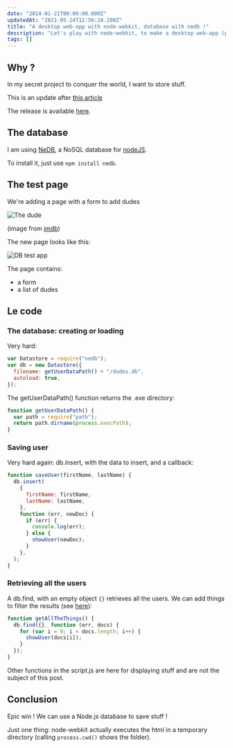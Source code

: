 ```yaml
---
date: "2014-01-21T00:00:00.000Z"
updatedAt: "2021-05-24T12:56:28.200Z"
title: "A desktop web-app with node-webkit, database with nedb !"
description: "Let's play with node-webkit, to make a desktop web-app (part 2)."
tags: []
---
```


## Why ?

In my secret project to conquer the world, I want to store stuff.

This is an update after [this article](https://ehret.me/a-desktop-web-app-with-node-webkit/)

The release is available [here](https://github.com/SiegfriedEhret/node-webkit-app/releases/tag/v0.2.0).

## The database

I am using [NeDB](https://github.com/louischatriot/nedb/), a NoSQL database for [nodeJS](http://nodejs.org/).

To install it, just use `npm install nedb`.

## The test page

We're adding a page with a form to add dudes

![The dude](/contentful/6uV0HotqpIEoK45TvHJCUC/002baf7788b65102af461d95f2249a55/node_webkit_app_the_dude.jpg)

(image from [imdb](http://www.imdb.com/media/rm452582656/ch0003518/))

The new page looks like this:

![DB test app](/contentful/5dkF0nd6VItUP9T53ZzSpO/8811af3562434a6f8de69ac2441e795a/node_webkit_02.jpg)

The page contains:

- a form
- a list of dudes

## Le code

### The database: creating or loading

Very hard:

```javascript
var Datastore = require("nedb");
var db = new Datastore({
  filename: getUserDataPath() + "/dudes.db",
  autoload: true,
});
```

The getUserDataPath() function returns the .exe directory:

```javascript
function getUserDataPath() {
  var path = require("path");
  return path.dirname(process.execPath);
}
```

### Saving user

Very hard again: db.insert, with the data to insert, and a callback:

```javascript
function saveUser(firstName, lastName) {
  db.insert(
    {
      firstName: firstName,
      lastName: lastName,
    },
    function (err, newDoc) {
      if (err) {
        console.log(err);
      } else {
        showUser(newDoc);
      }
    },
  );
}
```

### Retrieving all the users

A db.find, with an empty object `{}` retrieves all the users. We can add things to filter the results (see [here](https://github.com/louischatriot/nedb/#finding-documents)):

```javascript
function getAllTheThings() {
  db.find({}, function (err, docs) {
    for (var i = 0; i < docs.length; i++) {
      showUser(docs[i]);
    }
  });
}
```

Other functions in the script.js are here for displaying stuff and are not the subject of this post.

## Conclusion

Epic win ! We can use a Node.js database to save stuff !

Just one thing: node-webkit actually executes the html in a temporary directory (calling `process.cwd()` shows the folder).
